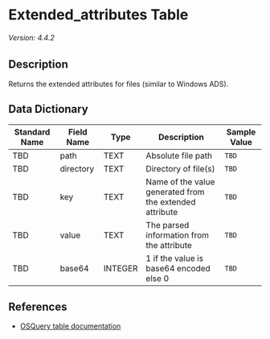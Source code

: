# Extended_attributes Table
###### Version: 4.4.2

## Description
Returns the extended attributes for files (similar to Windows ADS).

## Data Dictionary
|Standard Name|Field Name|Type|Description|Sample Value|
|---|---|---|---|---|
|TBD|path|TEXT|Absolute file path|`TBD`|
|TBD|directory|TEXT|Directory of file(s)|`TBD`|
|TBD|key|TEXT|Name of the value generated from the extended attribute|`TBD`|
|TBD|value|TEXT|The parsed information from the attribute|`TBD`|
|TBD|base64|INTEGER|1 if the value is base64 encoded else 0|`TBD`|

## References
* [OSQuery table documentation](https://osquery.io/schema/current#extended_attributes)
